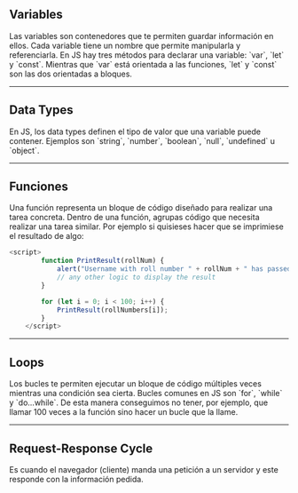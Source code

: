 <h2>Variables</h2>
Las variables son contenedores que te permiten guardar información en ellos. Cada variable tiene un nombre que permite manipularla y referenciarla. En JS hay tres métodos para declarar una variable: `var`, `let` y `const`. Mientras que `var` está orientada a las funciones, `let` y `const` son las dos orientadas a bloques.

----------------
<h2>Data Types</h2>
En JS, los data types definen el tipo de valor que una variable puede contener. Ejemplos son `string`, `number`, `boolean`, `null`, `undefined` u `object`.

-----------------
<h2>Funciones</h2>
Una función representa un bloque de código diseñado para realizar una tarea concreta. Dentro de una función, agrupas código que necesita realizar una tarea similar. Por ejemplo si quisieses hacer que se imprimiese el resultado de algo:

```js
<script>
        function PrintResult(rollNum) {
            alert("Username with roll number " + rollNum + " has passed the exam");
            // any other logic to display the result
        }

        for (let i = 0; i < 100; i++) {
            PrintResult(rollNumbers[i]);
        }
    </script>
```


---------------
<h2>Loops</h2>
Los bucles te permiten ejecutar un bloque de código múltiples veces mientras una condición sea cierta. Bucles comunes en JS son `for`, `while` y `do...while`. De esta manera conseguimos no tener, por ejemplo, que llamar 100 veces a la función sino hacer un bucle que la llame.

-----------------
<h2>Request-Response Cycle</h2>
Es cuando el navegador (cliente) manda una petición a un servidor y este responde con la información pedida.